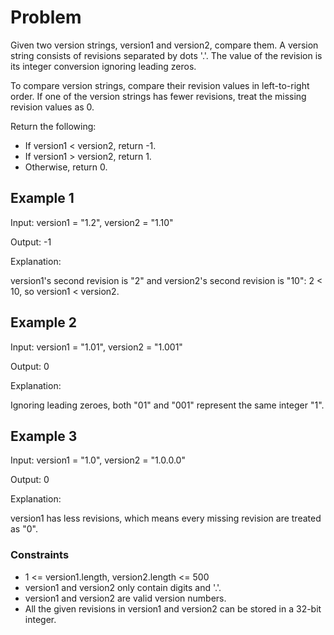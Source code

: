 # Problem

Given two version strings, version1 and version2, compare them. A version string consists of revisions separated by dots '.'. The value of the revision is its integer conversion ignoring leading zeros.

To compare version strings, compare their revision values in left-to-right order. If one of the version strings has fewer revisions, treat the missing revision values as 0.

Return the following:

- If version1 < version2, return -1.
- If version1 > version2, return 1.
- Otherwise, return 0.
 
## Example 1

Input: version1 = "1.2", version2 = "1.10"

Output: -1

Explanation:

version1's second revision is "2" and version2's second revision is "10": 2 < 10, so version1 < version2.

## Example 2

Input: version1 = "1.01", version2 = "1.001"

Output: 0

Explanation:

Ignoring leading zeroes, both "01" and "001" represent the same integer "1".

## Example 3

Input: version1 = "1.0", version2 = "1.0.0.0"

Output: 0

Explanation:

version1 has less revisions, which means every missing revision are treated as "0".

### Constraints

- 1 <= version1.length, version2.length <= 500
- version1 and version2 only contain digits and '.'.
- version1 and version2 are valid version numbers.
- All the given revisions in version1 and version2 can be stored in a 32-bit integer.
